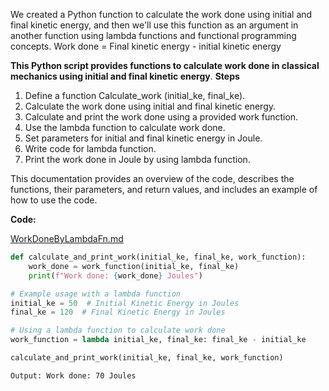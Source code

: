 We created a Python function to calculate the work done using initial and final kinetic energy, and then we'll use this function as an argument in another function using lambda functions and functional programming concepts.
Work done = Final kinetic energy - initial kinetic energy

**This Python script provides functions to calculate work done in classical mechanics using initial and final kinetic energy**.
**Steps**

1) Define a function Calculate_work (initial_ke, final_ke).
2) Calculate the work done using initial and final kinetic energy.
3) Calculate and print the work done using a provided work function.
4) Use the lambda function to calculate work done.
5) Set parameters for initial and final kinetic energy in Joule.
6) Write code for lambda function.
7) Print the work done in Joule by using lambda function.

This documentation provides an overview of the code, describes the functions, their parameters, and return values, and includes an example of how to use the code.

__Code:__




[WorkDoneByLambdaFn.md](https://github.com/sharmistharanit/23-Homework3G4/files/12794686/WorkDoneByLambdaFn.md)


```python
def calculate_and_print_work(initial_ke, final_ke, work_function):
    work_done = work_function(initial_ke, final_ke)
    print(f"Work done: {work_done} Joules")

# Example usage with a lambda function
initial_ke = 50  # Initial Kinetic Energy in Joules
final_ke = 120  # Final Kinetic Energy in Joules

# Using a lambda function to calculate work done
work_function = lambda initial_ke, final_ke: final_ke - initial_ke

calculate_and_print_work(initial_ke, final_ke, work_function)
```

    Output: Work done: 70 Joules



```python

```
